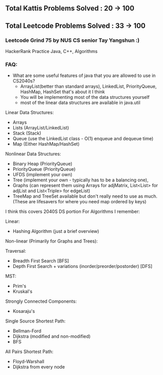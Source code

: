 ## Total Kattis Problems Solved : 20 -> 100
## Total Leetcode Problems Solved : 33 -> 100

### Leetcode Grind 75 by NUS CS senior Tay Yangshun :) 
HackerRank Practice Java, C++, Algorithms

### FAQ:
- What are some useful features of java that you are allowed to use in CS2040s?
  - ArrayList(better than standard arrays), LinkedList, PriorityQueue, HashMap, HashSet that's about it I think
  - You will be implementing most of the data structures yourself
  - most of the linear data structures are available in java.util

Linear Data Structures: 
- Arrays
- Lists (ArrayList/LinkedList)
- Stack (Stack)
- Queue (use the LinkedList class - O(1) enqueue and dequeue time)
- Map (Either HashMap/HashSet)

Nonlinear Data Structures: 
- Binary Heap (PriorityQueue)
- PriorityQueue (PriorityQueue)
- UFDS (implement your own)
- Tree (implement your own - typically has to be a balancing one), 
- Graphs (can represent them using Arrays for adjMatrix, List<List<T>> for adjList and List<Triple<T>> for edgeList)
- TreeMap and TreeSet available but don't really need to use as much. (These are lifesavers for where you need map ordered by keys)

I think this covers 2040S DS portion
For Algorithms I remember:

Linear:
- Hashing Algorithm (just a brief overview)

Non-linear (Primarily for Graphs and Trees):

Traversal:
- Breadth First Search [BFS]
- Depth First Search + variations (inorder/preorder/postorder) [DFS]

MST:
- Prim's
- Kruskal's

Strongly Connected Components:
- Kosaraju's

Single Source Shortest Path:
- Bellman-Ford
- Dijkstra (modified and non-modified)
- BFS

All Pairs Shortest Path:
- Floyd-Warshall
- Dijkstra from every node


